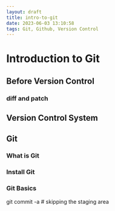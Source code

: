 ```yaml
---
layout: draft
title: intro-to-git
date: 2023-06-03 13:10:58
tags: Git, Github, Version Control
---
```

# Introduction to Git
## Before Version Control
### diff and patch
## Version Control System
## Git
### What is Git
### Install Git
### Git Basics

git commit -a # skipping the staging area
